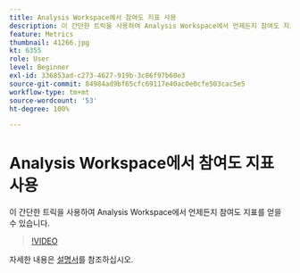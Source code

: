 ```yaml
---
title: Analysis Workspace에서 참여도 지표 사용
description: 이 간단한 트릭을 사용하여 Analysis Workspace에서 언제든지 참여도 지표를 얻을 수 있습니다.
feature: Metrics
thumbnail: 41266.jpg
kt: 6355
role: User
level: Beginner
exl-id: 336853ad-c273-4627-919b-3c86f97b60e3
source-git-commit: 84984ad9bf65cfc69117e40ac0e0cfe503cac5e5
workflow-type: tm+mt
source-wordcount: '53'
ht-degree: 100%

---
```


# Analysis Workspace에서 참여도 지표 사용

이 간단한 트릭을 사용하여 Analysis Workspace에서 언제든지 참여도 지표를 얻을 수 있습니다.

>[!VIDEO](https://video.tv.adobe.com/v/41266/?quality=12&learn=on)

자세한 내용은 [설명서](https://experienceleague.adobe.com/docs/analytics/components/calculated-metrics/calcmetric-workflow/participation-metric.html)를 참조하십시오.
